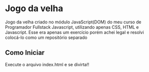 # Jogo da velha

Jogo da velha criado no módulo JavaScript(DOM) do meu curso de Programador Fullstack Javascript, utilizando apenas CSS, HTML e Javascript. Esse era apenas um exercício porém achei legal e resolvi colocá-lo como um repositório separado

## Como Iniciar

Execute o arquivo index.html e se divirta!!
